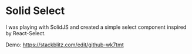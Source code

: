 # Solid Select 

I was playing with SolidJS and created a simple select component inspired by React-Select.

Demo: https://stackblitz.com/edit/github-wk7tmt

